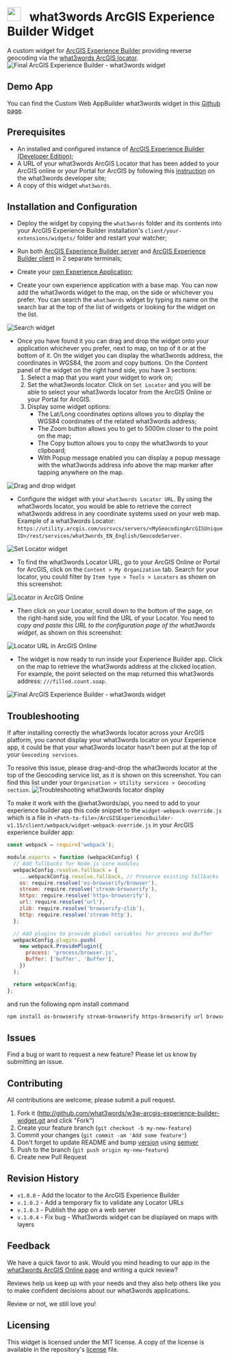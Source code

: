 # <image src="https://what3words.com/assets/images/w3w_square_red.png" width="32" height="32"> &nbsp; what3words ArcGIS Experience Builder Widget


A custom widget for [ArcGIS Experience Builder](https://developers.arcgis.com/experience-builder//) providing reverse geocoding via the [what3words ArcGIS locator](https://developer.what3words.com/tools/gis-extensions/arcgis).
![Final ArcGIS Experience Builder - what3words widget](./docs/ScreenShot-01-show-final-widget.png)

## Demo App

You can find the Custom Web AppBuilder what3words widget in this [Github page](https://what3words.github.io/w3w-arcgis-experience-builder-widget/expBuilder_Widget/).

## Prerequisites
- An installed and configured instance of [ArcGIS Experience Builder (Developer Edition)](https://developers.arcgis.com/experience-builder/guide/install-guide/);
- A URL of your what3words ArcGIS Locator that has been added to your ArcGIS online or your Portal for ArcGIS by following this [instruction](https://developer.what3words.com/tools/gis-extensions/arcgis) on the what3words developer site;
- A copy of this widget `what3words`.

## Installation and Configuration

- Deploy the widget by copying the `what3words` folder and its contents into your ArcGIS Experience Builder installation's `client/your-extensions/widgets/` folder and restart your watcher;

- Run both [ArcGIS Experience Builder server](https://developers.arcgis.com/experience-builder/guide/install-guide/#server-install) and [ArcGIS Experience Builder client](https://developers.arcgis.com/experience-builder/guide/install-guide/#client-install) in 2 separate terminals;

- Create your [own Experience Application](https://developers.arcgis.com/experience-builder/guide/);

- Create your own experience application with a base map. You can now add the what3words widget to the map, on the side or whichever you prefer. You can search the `what3words` widget by typing its name on the search bar at the top of the list of widgets or looking for the widget on the list.

![Search widget](./docs/ScreenShot-02-search-w3w.png)

- Once you have found it you can drag and drop the widget onto your application whichever you prefer, next to map, on top of it or at the bottom of it. 
On the widget you can display the what3words address, the coordinates in WGS84, the zoom and copy buttons. 
On the Content panel of the widget on the right hand side, you have 3 sections:
    1. Select a map that you want your widget to work on;
    2. Set the what3words locator. Click on `Set Locator` and you will be able to select your what3words locator from the ArcGIS Online or your Portal for ArcGIS. 
    3. Display some widget options:
        - The Lat/Long coordinates options allows you to display the WGS84 coordinates of the related what3words address;
        - The Zoom button allows you to get to 5000m closer to the point on the map;
        - The Copy button allows you to copy the what3words to your clipboard;
        - With Popup message enabled you can display a popup message with the what3words address info above the map marker after tapping anywhere on the map.


![Drag and drop widget](./docs/ScreenShot-03-drag-and-drop-w3w.png)


- Configure the widget with your `what3words Locator URL`. By using the what3words locator, you would be able to retrieve the correct what3words address in any coordinate systems used on your web map.
Example of a what3words Locator: `https://utility.arcgis.com/usrsvcs/servers/<MyGeocodingArcGISUniqueID>/rest/services/what3words_EN_English/GeocodeServer`.

![Set Locator widget](./docs/ScreenShot-04-set-locator.png)

- To find the what3words Locator URL, go to your ArcGIS Online or Portal for ArcGIS, click on the `Content > My Organization` tab. Search for your locator, you could filter by `Item type > Tools > Locators` as shown on this screenshot:

![Locator in ArcGIS Online](./docs/ScreenShot-06-locator-arcgis-online.png)

- Then click on your Locator, scroll down to the bottom of the page, on the right-hand side, you will find the URL of your Locator. You need to *copy and paste this URL to the configuration page of the what3words widget*, as shown on this screenshot:

![Locator URL in ArcGIS Online](./docs/ScreenShot-07-arcgis-online-locator-url.png)

- The widget is now ready to run inside your Experience Builder app. Click on the map to retrieve the what3words address at the clicked location. For example, the point selected on the map returned this what3words address: `///filled.count.soap`.

![Final ArcGIS Experience Builder - what3words widget](./docs/ScreenShot-01-show-final-widget.png)

## Troubleshooting
If after installing correctly the what3words locator across your ArcGIS platform, you cannot display your what3words locator on your Experience app, it could be that your what3words locator hasn’t been put at the top of your `Geocoding services`.

To resolve this issue, please drag-and-drop the what3words locator at the top of the Geocoding service list, as it is shown on this screenshot. You can find this list under your `Organisation > Utility services > Geocoding section`. 
![Troubleshooting what3words locator display](./docs/ScreenShot-05-troubleshooting-w3w-locator.png)

To make it work with the @what3words/api, you need to add to your experience builder app this code snippet to the `widget-webpack-override.js` which is a file in `<Path-to-file>/ArcGISExperienceBuilder-v1.15/client/webpack/widget-webpack-override.js` in your ArcGIS experience builder app:

```js
const webpack = require('webpack');

module.exports = function (webpackConfig) {
  // Add fallbacks for Node.js core modules
  webpackConfig.resolve.fallback = {
    ...webpackConfig.resolve.fallback, // Preserve existing fallbacks
    os: require.resolve('os-browserify/browser'),
    stream: require.resolve('stream-browserify'),
    https: require.resolve('https-browserify'),
    url: require.resolve('url'),
    zlib: require.resolve('browserify-zlib'),
    http: require.resolve('stream-http'),
  };

  // Add plugins to provide global variables for process and Buffer
  webpackConfig.plugins.push(
    new webpack.ProvidePlugin({
      process: 'process/browser.js',
      Buffer: ['buffer', 'Buffer'],
    })
  );

  return webpackConfig;
};
```

and run the following npm install command

```bash
npm install os-browserify stream-browserify https-browserify url browserify-zlib stream-http process buffer --save-dev
```


## Issues

Find a bug or want to request a new feature? Please let us know by submitting an issue.

## Contributing
All contributions are welcome; please submit a pull request.

1. Fork it (http://github.com/what3words/w3w-arcgis-experience-builder-widget.git and click "Fork")
1. Create your feature branch (`git checkout -b my-new-feature`)
1. Commit your changes (`git commit -am 'Add some feature'`)
1. Don't forget to update README and bump [version](./lib/what3words/version.rb) using [semver](https://semver.org/)
1. Push to the branch (`git push origin my-new-feature`)
1. Create new Pull Request

## Revision History
* `v1.0.0`  - Add the locator to the ArcGIS Experience Builder
* `v.1.0.2` - Add a temporary fix to validate any Locator URLs
* `v.1.0.3` - Publish the app on a web server
* `v.1.0.4` - Fix bug - What3words widget can be displayed on maps with layers



## Feedback

We have a quick favor to ask. Would you mind heading to our app in the [what3words ArcGIS Online page](https://w3w.maps.arcgis.com/home/item.html?id=0150cfda08334003bec3a77e1006e8c6#overview) and writing a quick review?

Reviews help us keep up with your needs and they also help others like you to make confident decisions about our what3words applications.

Review or not, we still love you!

## Licensing

This widget is licensed under the MIT license. A copy of the license is available in the repository's [license](https://github.com/what3words/w3w-arcgis-webappbuilder-widget/blob/master/LICENSE) file.

